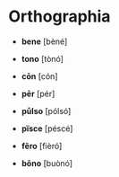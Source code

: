 # Orthographia

* **bene** [bèné]
* **tono** [tònó]

* **cōn** [cón]
* **pēr** [pér]

* **půlso** [pólsó]
* **pïsce** [péscé]

* **fẽro** [fièró]
* **bõno** [buònó]

